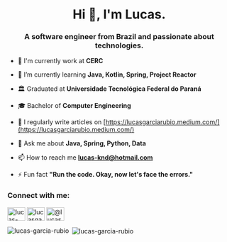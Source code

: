 <h1 align="center">Hi 👋, I'm Lucas.</h1>
<h3 align="center">A software engineer from Brazil and passionate about technologies.</h3>

- 🏢 I'm currently work at **CERC**

- 🌱 I’m currently learning **Java, Kotlin, Spring, Project Reactor**

- 🏛 Graduated at **Universidade Tecnológica Federal do Paraná**

- 🎓 Bachelor of **Computer Engineering**

- 📝 I regularly write articles on [https://lucasgarciarubio.medium.com/](https://lucasgarciarubio.medium.com/)

- 💬 Ask me about **Java, Spring, Python, Data**

- 📫 How to reach me **lucas-knd@hotmail.com**

- ⚡ Fun fact **"Run the code. Okay, now let's face the errors."**

<h3 align="left">Connect with me:</h3>
<p align="left">
<a href="https://linkedin.com/in/lucas-garcia-rubio" target="blank"><img align="center" src="https://raw.githubusercontent.com/rahuldkjain/github-profile-readme-generator/master/src/images/icons/Social/linked-in-alt.svg" alt="lucas-garcia-rubio" height="30" width="40" /></a>
<a href="https://kaggle.com/lucasgarciarubio" target="blank"><img align="center" src="https://raw.githubusercontent.com/rahuldkjain/github-profile-readme-generator/master/src/images/icons/Social/kaggle.svg" alt="lucasgarciarubio" height="30" width="40" /></a>
<a href="https://medium.com/@lucasgarciarubio" target="blank"><img align="center" src="https://raw.githubusercontent.com/rahuldkjain/github-profile-readme-generator/master/src/images/icons/Social/medium.svg" alt="@lucasgarciarubio" height="30" width="40" /></a>
</p>

<p><img align="left" src="https://github-readme-stats.vercel.app/api/top-langs?username=lucas-garcia-rubio&show_icons=true&locale=en&layout=compact" alt="lucas-garcia-rubio" /></p>

<p>&nbsp;<img align="center" src="https://github-readme-stats.vercel.app/api?username=lucas-garcia-rubio&show_icons=true&locale=en" alt="lucas-garcia-rubio" /></p>
